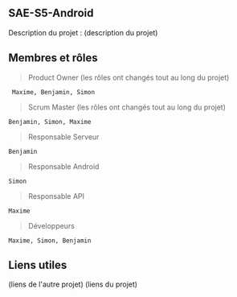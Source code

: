 ## SAE-S5-Android

Description du projet :
(description du projet)

## Membres et rôles 
> Product Owner (les rôles ont changés tout au long du projet) 

     Maxime, Benjamin, Simon

> Scrum Master (les rôles ont changés tout au long du projet) 

    Benjamin, Simon, Maxime

> Responsable Serveur

    Benjamin

> Responsable Android

    Simon

> Responsable API

    Maxime

> Développeurs

    Maxime, Simon, Benjamin

## Liens utiles
(liens de l'autre projet)
(liens du projet)

